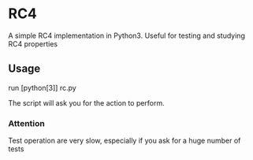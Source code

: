 # RC4
A simple RC4 implementation in Python3. Useful for testing and studying RC4 properties

## Usage

run [python[3]] rc.py 

The script will ask you for the action to perform.

### Attention
Test operation are very slow, especially if you ask for a  huge number of tests
    
